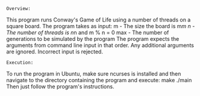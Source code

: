     Overview:
This program runs Conway's Game of Life using a number of threads on a square board.
The program takes as input:
    m - The size the board is m*m
    n - The number of threads is n*n and m % n = 0
    max - The number of generations to be simulated by the program
The program expects the arguments from command line input in that order.
Any additional arguments are ignored.
Incorrect input is rejected.

    Execution:
To run the program in Ubuntu, make sure ncurses is installed and then navigate to the directory containing the program and execute:
    make
    ./main <m> <n> <max>
Then just follow the program's instructions.